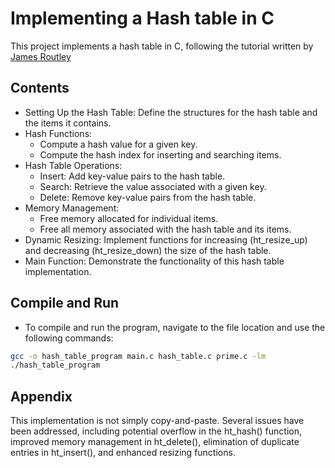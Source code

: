 # Implementing a Hash table in C

This project implements a hash table in C, following the tutorial written by [James Routley](https://twitter.com/james_routley)

## Contents

- Setting Up the Hash Table: Define the structures for the hash table and the items it contains.
- Hash Functions:
  - Compute a hash value for a given key.
  - Compute the hash index for inserting and searching items.
- Hash Table Operations:
  - Insert: Add key-value pairs to the hash table.
  - Search: Retrieve the value associated with a given key.
  - Delete: Remove key-value pairs from the hash table.
- Memory Management:
  - Free memory allocated for individual items.
  - Free all memory associated with the hash table and its items.
- Dynamic Resizing: Implement functions for increasing (ht_resize_up) and decreasing (ht_resize_down) the size of the hash table.
- Main Function: Demonstrate the functionality of this hash table implementation.

## Compile and Run

- To compile and run the program, navigate to the file location and use the following commands:
```bash
gcc -o hash_table_program main.c hash_table.c prime.c -lm
./hash_table_program
```

## Appendix

This implementation is not simply copy-and-paste. Several issues have been addressed, including potential overflow in the ht_hash() function, improved memory management in ht_delete(), elimination of duplicate entries in ht_insert(), and enhanced resizing functions.
